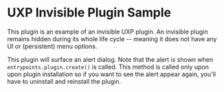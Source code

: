 # UXP Invisible Plugin Sample

This plugin is an example of an invisible UXP plugin. An invisible plugin remains hidden during its whole life cycle -- meaning it does not have any UI or (persistent) menu options.

This plugin will surface an alert dialog. Note that the alert is shown when `entrypoints.plugin.create()` is called. This method is called only upon upon plugin installation so if you want to see the alert appear again, you'll have to uninstall and reinstall the plugin.
